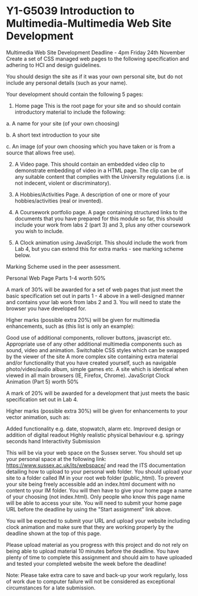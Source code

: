 # Y1-G5039 Introduction to Multimedia-Multimedia Web Site Development
Multimedia Web Site Development
Deadline - 4pm Friday 24th November
Create a set of CSS managed web pages to the following specification and adhering to HCI and design guidelines.

You should design the site as if it was your own personal site, but do not include any personal details (such as your name).

Your development should contain the following 5 pages:

1. Home page This is the root page for your site and so should contain introductory material to include the following:

a. A name for your site (of your own choosing)

b. A short text introduction to your site

c. An image (of your own choosing which you have taken or is from a source that allows free use).

2. A Video page. This should contain an embedded video clip to demonstrate embedding of video in a HTML page.  The clip can be of any suitable content that complies with the University regulations (i.e. is not indecent, violent or discriminatory).
3. A Hobbies/Activities Page. A description of one or more of your hobbies/activities (real or invented).

4. A Coursework portfolio page. A page containing structured links to the documents that you have prepared for this module so far, this should include your work from labs 2 (part 3) and 3, plus any other coursework you wish to include.

5. A Clock animation using JavaScript. This should include the work from Lab 4, but you can extend this for extra marks - see marking scheme below.

 

Marking Scheme used in the peer assessment.

Personal Web Page Parts 1-4 worth 50%

A mark of 30% will be awarded for a set of web pages that just meet the basic specification set out in parts 1 - 4 above in a well-designed manner and contains your lab work from labs 2 and 3. You will need to state the browser you have developed for.

Higher marks (possible extra 20%) will be given for multimedia enhancements, such as (this list is only an example):

Good use of additional components, rollover buttons, javascript etc.
Appropriate use of any other additional multimedia components such as sound, video and animation.
Switchable CSS styles which can be swapped by the viewer of the site
A more complex site containing extra material and/or functionality that you have created yourself, such as navigable photo/video/audio album, simple games etc. 
A site which is identical when viewed in all main browsers (IE, Firefox, Chrome).
JavaScript Clock Animation (Part 5) worth 50%

A mark of 20% will be awarded for a development that just meets the basic specification set out in Lab 4.

Higher marks (possible extra 30%) will be given for enhancements to your vector animation, such as:

Added functionality e.g. date, stopwatch, alarm etc.
Improved design or addition of digital readout
Highly realistic physical behaviour e.g. springy seconds hand 
Interactivity
Submission

This will be via your web space on the Sussex server. You should set up your personal space at the following link: https://www.sussex.ac.uk/its/webspace/ and read the ITS documentation detailing how to upload to your personal web folder. You should upload your site to a folder called IM in your root web folder (public_html). To prevent your site being freely accessible add an index.html document with no content to your IM folder. You will then have to give your home page a name of your choosing (not index.html). Only people who know this page name will be able to access your site. You will need to submit your home page URL before the deadline by using the "Start assignment" link above.

You will be expected to submit your URL and upload your website including clock animation and make sure that they are working properly by the deadline shown at the top of this page.

Please upload material as you progress with this project and do not rely on being able to upload material 10 minutes before the deadline. You have plenty of time to complete this assignment and should aim to have uploaded and tested your completed website the week before the deadline!

Note: Please take extra care to save and back-up your work regularly, loss of work due to computer failure will not be considered as exceptional circumstances for a late submission.
